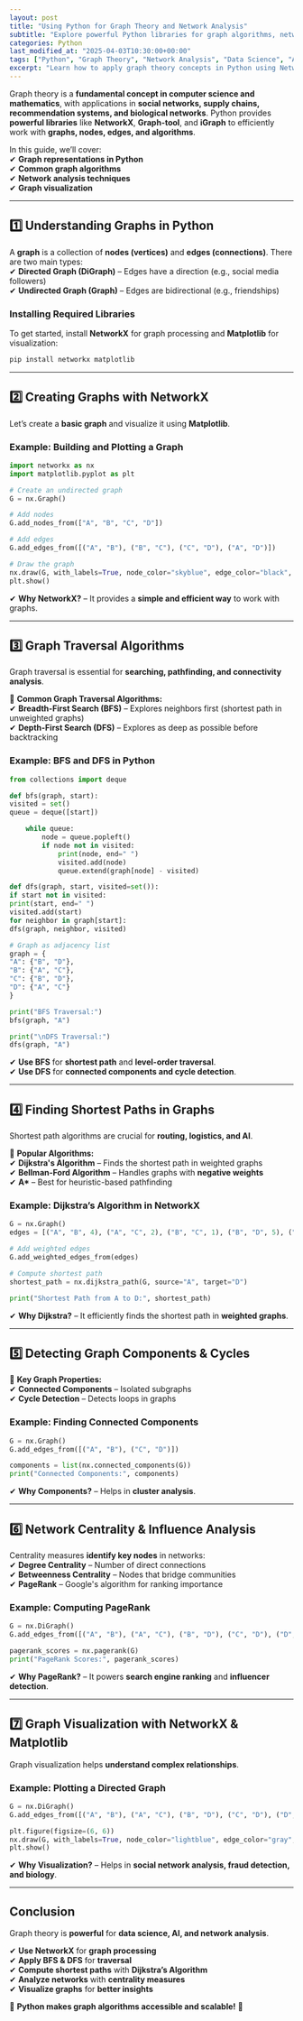 ```yaml
---
layout: post
title: "Using Python for Graph Theory and Network Analysis"
subtitle: "Explore powerful Python libraries for graph algorithms, network analysis, and visualization"
categories: Python
last_modified_at: "2025-04-03T10:30:00+00:00"
tags: ["Python", "Graph Theory", "Network Analysis", "Data Science", "Algorithms", "NetworkX"]
excerpt: "Learn how to apply graph theory concepts in Python using NetworkX, Graph-tool, and other libraries for network analysis, visualization, and real-world applications."
---
```

Graph theory is a **fundamental concept in computer science and mathematics**, with applications in **social networks, supply chains, recommendation systems, and biological networks**. Python provides **powerful libraries** like **NetworkX**, **Graph-tool**, and **iGraph** to efficiently work with **graphs, nodes, edges, and algorithms**.

In this guide, we’ll cover:  
✔ **Graph representations in Python**  
✔ **Common graph algorithms**  
✔ **Network analysis techniques**  
✔ **Graph visualization**

---

## 1️⃣ Understanding Graphs in Python

A **graph** is a collection of **nodes (vertices)** and **edges (connections)**. There are two main types:  
✔ **Directed Graph (DiGraph)** – Edges have a direction (e.g., social media followers)  
✔ **Undirected Graph (Graph)** – Edges are bidirectional (e.g., friendships)

### Installing Required Libraries

To get started, install **NetworkX** for graph processing and **Matplotlib** for visualization:

```bash
pip install networkx matplotlib
```

---

## 2️⃣ Creating Graphs with NetworkX

Let’s create a **basic graph** and visualize it using **Matplotlib**.

### Example: Building and Plotting a Graph

```python
import networkx as nx  
import matplotlib.pyplot as plt

# Create an undirected graph
G = nx.Graph()

# Add nodes
G.add_nodes_from(["A", "B", "C", "D"])

# Add edges
G.add_edges_from([("A", "B"), ("B", "C"), ("C", "D"), ("A", "D")])

# Draw the graph
nx.draw(G, with_labels=True, node_color="skyblue", edge_color="black", node_size=2000, font_size=14)  
plt.show()  
```

✔ **Why NetworkX?** – It provides a **simple and efficient way** to work with graphs.

---

## 3️⃣ Graph Traversal Algorithms

Graph traversal is essential for **searching, pathfinding, and connectivity analysis**.

🔹 **Common Graph Traversal Algorithms:**  
✔ **Breadth-First Search (BFS)** – Explores neighbors first (shortest path in unweighted graphs)  
✔ **Depth-First Search (DFS)** – Explores as deep as possible before backtracking

### Example: BFS and DFS in Python

```python
from collections import deque

def bfs(graph, start):  
visited = set()  
queue = deque([start])

    while queue:  
        node = queue.popleft()  
        if node not in visited:  
            print(node, end=" ")  
            visited.add(node)  
            queue.extend(graph[node] - visited)  

def dfs(graph, start, visited=set()):  
if start not in visited:  
print(start, end=" ")  
visited.add(start)  
for neighbor in graph[start]:  
dfs(graph, neighbor, visited)

# Graph as adjacency list
graph = {  
"A": {"B", "D"},  
"B": {"A", "C"},  
"C": {"B", "D"},  
"D": {"A", "C"}  
}

print("BFS Traversal:")  
bfs(graph, "A")

print("\nDFS Traversal:")  
dfs(graph, "A")  
```

✔ **Use BFS** for **shortest path** and **level-order traversal**.  
✔ **Use DFS** for **connected components and cycle detection**.

---

## 4️⃣ Finding Shortest Paths in Graphs

Shortest path algorithms are crucial for **routing, logistics, and AI**.

🔹 **Popular Algorithms:**  
✔ **Dijkstra's Algorithm** – Finds the shortest path in weighted graphs  
✔ **Bellman-Ford Algorithm** – Handles graphs with **negative weights**  
✔ **A\*** – Best for heuristic-based pathfinding

### Example: Dijkstra’s Algorithm in NetworkX

```python
G = nx.Graph()  
edges = [("A", "B", 4), ("A", "C", 2), ("B", "C", 1), ("B", "D", 5), ("C", "D", 8)]

# Add weighted edges
G.add_weighted_edges_from(edges)

# Compute shortest path
shortest_path = nx.dijkstra_path(G, source="A", target="D")

print("Shortest Path from A to D:", shortest_path)  
```

✔ **Why Dijkstra?** – It efficiently finds the shortest path in **weighted graphs**.

---

## 5️⃣ Detecting Graph Components & Cycles

🔹 **Key Graph Properties:**  
✔ **Connected Components** – Isolated subgraphs  
✔ **Cycle Detection** – Detects loops in graphs

### Example: Finding Connected Components

```python
G = nx.Graph()  
G.add_edges_from([("A", "B"), ("C", "D")])

components = list(nx.connected_components(G))  
print("Connected Components:", components)  
```

✔ **Why Components?** – Helps in **cluster analysis**.

---

## 6️⃣ Network Centrality & Influence Analysis

Centrality measures **identify key nodes** in networks:  
✔ **Degree Centrality** – Number of direct connections  
✔ **Betweenness Centrality** – Nodes that bridge communities  
✔ **PageRank** – Google's algorithm for ranking importance

### Example: Computing PageRank

```python
G = nx.DiGraph()  
G.add_edges_from([("A", "B"), ("A", "C"), ("B", "D"), ("C", "D"), ("D", "A")])

pagerank_scores = nx.pagerank(G)  
print("PageRank Scores:", pagerank_scores)  
```

✔ **Why PageRank?** – It powers **search engine ranking** and **influencer detection**.

---

## 7️⃣ Graph Visualization with NetworkX & Matplotlib

Graph visualization helps **understand complex relationships**.

### Example: Plotting a Directed Graph

```python
G = nx.DiGraph()  
G.add_edges_from([("A", "B"), ("A", "C"), ("B", "D"), ("C", "D"), ("D", "A")])

plt.figure(figsize=(6, 6))  
nx.draw(G, with_labels=True, node_color="lightblue", edge_color="gray", node_size=2000, font_size=12)  
plt.show()  
```

✔ **Why Visualization?** – Helps in **social network analysis, fraud detection, and biology**.

---

## Conclusion

Graph theory is **powerful** for **data science, AI, and network analysis**.

✔ **Use NetworkX** for **graph processing**  
✔ **Apply BFS & DFS** for **traversal**  
✔ **Compute shortest paths** with **Dijkstra’s Algorithm**  
✔ **Analyze networks** with **centrality measures**  
✔ **Visualize graphs** for **better insights**

🔹 **Python makes graph algorithms accessible and scalable!** 🚀

